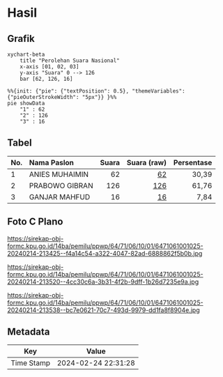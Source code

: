 # Hasil

## Grafik

```mermaid
xychart-beta
    title "Perolehan Suara Nasional"
    x-axis [01, 02, 03]
    y-axis "Suara" 0 --> 126
    bar [62, 126, 16]
```

```mermaid
%%{init: {"pie": {"textPosition": 0.5}, "themeVariables": {"pieOuterStrokeWidth": "5px"}} }%%
pie showData
    "1" : 62
    "2" : 126
    "3" : 16
```

## Tabel

| No. | Nama Paslon    | Suara | Suara (raw) | Persentase |
|:--- |:-------------- | -----:| -----------:| ----------:|
| 1   | ANIES MUHAIMIN | 62    | [62][p-1]   | 30,39      |
| 2   | PRABOWO GIBRAN | 126   | [126][p-2]  | 61,76      |
| 3   | GANJAR MAHFUD  | 16    | [16][p-3]   | 7,84       |


[p-1]: https://github.com/gigit-pemilu/pemilu-2024/blob/main/pilpres/hitung-suara/sub/64-kalimantan-timur/sub/71-kota-balikpapan/sub/06-balikpapan-kota/sub/1001-prapatan/sub/025-tps/sub/paslon-1.txt
[p-2]: https://github.com/gigit-pemilu/pemilu-2024/blob/main/pilpres/hitung-suara/sub/64-kalimantan-timur/sub/71-kota-balikpapan/sub/06-balikpapan-kota/sub/1001-prapatan/sub/025-tps/sub/paslon-2.txt
[p-3]: https://github.com/gigit-pemilu/pemilu-2024/blob/main/pilpres/hitung-suara/sub/64-kalimantan-timur/sub/71-kota-balikpapan/sub/06-balikpapan-kota/sub/1001-prapatan/sub/025-tps/sub/paslon-3.txt

## Foto C Plano

https://sirekap-obj-formc.kpu.go.id/14ba/pemilu/ppwp/64/71/06/10/01/6471061001025-20240214-213425--f4a14c54-a322-4047-82ad-6888862f5b0b.jpg

https://sirekap-obj-formc.kpu.go.id/14ba/pemilu/ppwp/64/71/06/10/01/6471061001025-20240214-213520--4cc30c6a-3b31-4f2b-9dff-1b26d7235e9a.jpg

https://sirekap-obj-formc.kpu.go.id/14ba/pemilu/ppwp/64/71/06/10/01/6471061001025-20240214-213538--bc7e0621-70c7-493d-9979-dd1fa8f8904e.jpg


## Metadata

| Key        | Value               |
| ---------- | ------------------- |
| Time Stamp | 2024-02-24 22:31:28 |



